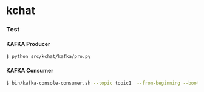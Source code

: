 # kchat

### Test
#### KAFKA Producer
```bash
$ python src/kchat/kafka/pro.py
```

#### KAFKA Consumer
```bash
$ bin/kafka-console-consumer.sh --topic topic1  --from-beginning --bootstrap-server localhost:9092
```
